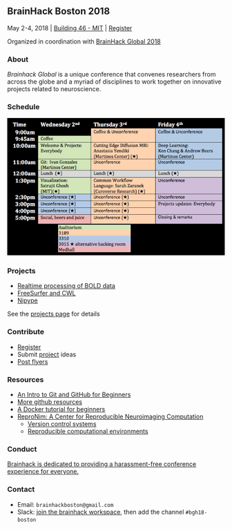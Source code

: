 ## BrainHack Boston 2018

May 2-4, 2018 | [Building 46 - MIT](https://goo.gl/maps/FPdnf5G9rEE2) | [Register](https://goo.gl/de4J2P)

Organized in coordination with [BrainHack Global 2018](http://www.brainhack.org/global2018/)

### About

*Brainhack Global* is a unique conference that convenes researchers from across the globe and a myriad of disciplines to work together on innovative projects related to neuroscience.

### Schedule

![schedule](brainhack_schedule.png)

### Projects
- [Realtime processing of BOLD data](projects.md#realtime-visualizationanalysis-of-bold-data)
- [FreeSurfer and CWL](projects.md#freesurfer-and-the-common-workflow-language)
- [Nipype](projects.md#nipype)

See the [projects page](projects.md) for details

### Contribute
- [Register](https://goo.gl/de4J2P)
- Submit [project](projects.md) ideas
- [Post flyers](brainhack-boston-2018.pdf)

### Resources

- [An Intro to Git and GitHub for Beginners](https://product.hubspot.com/blog/git-and-github-tutorial-for-beginners)
- [More github resources](https://guides.github.com/)
- [A Docker tutorial for beginners](https://docker-curriculum.com/)
- [ReproNim: A Center for Reproducible Neuroimaging Computation](http://www.reproducibleimaging.org/#training)
  - [Version control systems](http://www.reproducibleimaging.org/module-reproducible-basics/02-vcs/)
  - [Reproducible computational environments](http://www.reproducibleimaging.org/module-dataprocessing/04-containers/)

###  Conduct

[Brainhack is dedicated to providing a harassment-free conference experience for everyone.](http://www.brainhack.org/global2018/codeofconduct.html)

### Contact

- Email: `brainhackboston@gmail.com`
- Slack: [join the brainhack workspace](https://brainhack-slack-invite.herokuapp.com/), then add the channel `#bgh18-boston`
